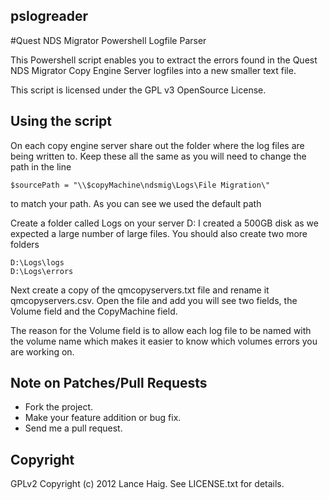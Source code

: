 ## pslogreader

#Quest NDS Migrator Powershell Logfile Parser

This Powershell script enables you to extract the errors found in the 
Quest NDS Migrator Copy Engine Server logfiles into a new smaller text
 file.

This script is licensed under the GPL v3 OpenSource License.

## Using the script

On each copy engine server share out the folder where the log files are
being written to. Keep these all the same as you will need to change
the path in the line 

    $sourcePath = "\\$copyMachine\ndsmig\Logs\File Migration\"

to match your path. As you can see we used the default path

Create a folder called Logs on your server D: I created a 500GB disk 
as we expected a large number of large files. You should also create two
more folders 

    D:\Logs\logs
    D:\Logs\errors

Next create a copy of the qmcopyservers.txt file and rename it
qmcopyservers.csv. Open the file and add you will see two fields,
the Volume field and the CopyMachine field.

The reason for the Volume field is to allow each log file to be named 
with the volume name which makes it easier to know which volumes errors
you are working on.

## Note on Patches/Pull Requests

 * Fork the project.
 * Make your feature addition or bug fix.
 * Send me a pull request.


## Copyright
GPLv2
Copyright (c) 2012 Lance Haig. See LICENSE.txt for details.
